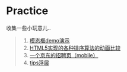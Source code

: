 Practice
========

收集一些小玩意儿..

> 1. <a href="https://rawgithub.com/zhangmengxue/Practice/master/%E6%A8%A1%E6%80%81%E6%A1%86.html">模态框demo演示</a>
> 2. <a href="http://www.webhek.com/misc/comparison-sort/">HTML5实现的各种排序算法的动画比较</a>
> 3. <a href="http://zhaopin.jd.com/h5/index.html?from=timeline&isappinstalled=0&ADUIN=673013891&ADSESSION=1411958103&ADTAG=CLIENT.QQ.5359_.0&ADPUBNO=26397">一个京东的招聘页（mobile）</a>
> 4. <a href="https://rawgithub.com/zhangmengxue/Practice/master/tip%E6%B5%AE%E5%B1%82.html">tips浮层</a>
